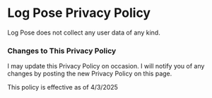 # Log Pose Privacy Policy
Log Pose does not collect any user data of any kind.

### Changes to This Privacy Policy
I may update this Privacy Policy on occasion. I will notify you of any changes by posting the new Privacy Policy on this page.

This policy is effective as of 4/3/2025
